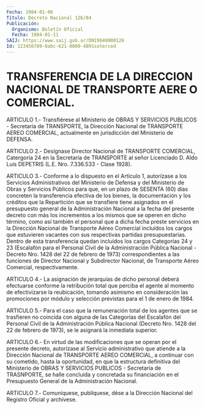 ```yaml
---
Fecha: 1984-01-06
Título: Decreto Nacional 126/84
Publicación:
  Organismo: Boletín Oficial
  Fecha: 1984-01-11
SAIJ: https://www.saij.gob.ar/DN19840000126
Id: 123456789-0abc-621-0000-4891soterced
---
```

# TRANSFERENCIA DE LA DIRECCION NACIONAL DE TRANSPORTE AERE O COMERCIAL.

<a id="1"></a>
ARTICULO  1.-  Transfiérese  al  Ministerio  de  OBRAS  Y SERVICIOS PUBLICOS  -  Secretaría  de  TRANSPORTE,  la Dirección Nacional  de TRANSPORTE  AEREO  COMERCIAL,  actualmente  en    jurisdicción  del Ministerio de DEFENSA.

<a id="2"></a>
ARTICULO  2.-  Desígnase Director Nacional de TRANSPORTE COMERCIAL, Catergoría 24 en  la  Secretaría  de TRANSPORTE al señor Licenciado D.  Aldo  Luis  DEPETRIS  (L.E.  Nro.  7.336.533   -  Clase  1928).

<a id="3"></a>
ARTICULO  3.-  Conforme a lo dispuesto en el Artículo 1, autorízase a los Servicios  Administrativos  del  Ministerio  de Defensa y del Ministerio de Obras y Servicios Públicos para que, en  un  plazo de SESENTA  (60)  días  concreten  la  transferencia  efectiva  de los bienes,  la documentación y los créditos que la Repartición que  se transfiere   tiene  asignados  en  el  presupuesto  general  de  la Administración  Nacional  a  la  fecha del presente decreto con más los incrementos a los mismos que se  operen  en dicho término, como así también el personal que a dicha fecha preste  servicios  en  la Dirección  Nacional  de  Transporte  Aéreo  Comercial incluídos los cargos  que  estuvieren  vacantes  con  sus  respectivas   partidas presupuestarias. Dentro de esta transferencia quedan incluídos  los cargos  Categorías  24 y 23 (Escalafón para el Personal Civil de la Administración Pública  Nacional  -  Decreto  Nro.  1428  del 22 de febrero  de  1973)  correspondientes  a  las  funciones de Director Nacional  y  Subdirector Nacional, de Transporte  Aéreo  Comercial, respectivamente.

<a id="4"></a>
ARTICULO  4.-  La asignación de jerarquías de dicho personal deberá efectuarse conforme  la  retribución total que perciba el agente al momento  de  efectivizarse  la  reubicación,  tomando  asimismo  en consideración las promociones  por  módulo  y  selección  previstas para el 1 de enero de 1984.

<a id="5"></a>
ARTICULO  5.- Para el caso que la remuneración total de los agentes que se trasfieren  no  coincida  con  alguna  de las Categorías del Escalafón del Personal Civil de la Administración  Pública Nacional (Decreto  Nro. 1428 del 22 de febrero de 1973), se le  asignará  la inmediata superior.

<a id="6"></a>
ARTICULO  6.-  En virtud de las modificaciones que se operan por el presente  decreto,    autorízase  al  Servicio  administrativo  que atiende a la Dirección  Nacional  de  TRANSPORTE AEREO COMERCIAL, a continuar  con  su  cometido,  hasta  la  oportunidad,  en  que  la estructura definitiva del Ministerio de OBRAS  Y SERVICIOS PUBLICOS -  Secretaría  de  TRASNPORTE, se halle concluída y  concretada  su financiación  en  el  Presupuesto   General  de  la  Administración Nacional.

<a id="7"></a>
ARTICULO  7.- Comuníquese, publíquese, dése a la Dirección Nacional del Registro Oficial y archívese.